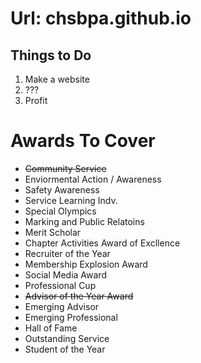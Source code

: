 <h1>Url: chsbpa.github.io</h1>
<h2>Things to Do</h2>
<ol>
  <li>Make a website</li>
  <li>???</li>
  <li>Profit</li>
 </ol>
  
 
<h1>Awards To Cover</h1>  
<ul>
    <li><strike>Community Service</strike></li>
    <li>Enviormental Action / Awareness</li>
    <li>Safety Awareness</li>
    <li>Service Learning Indv.</li>
    <li>Special Olympics</li>
    <li>Marking and Public Relatoins</li>
    <li>Merit Scholar</li>
    <li>Chapter Activities Award of Excllence</li>
    <li>Recruiter of the Year</li>
    <li>Membership Explosion Award</li>
    <li>Social Media Award</li>
    <li>Professional Cup</li>
    <li><strike>Advisor of the Year Award</strike></li>
    <li>Emerging Advisor</li>
    <li>Emerging Professional</li>
    <li>Hall of Fame</li>
    <li>Outstanding Service</li>
    <li>Student of the Year</li>
</ul>
